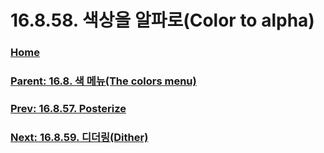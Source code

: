 # 16.8.58. 색상을 알파로(Color to alpha)

### [Home](./00-home.md)
### [Parent: 16.8. 색 메뉴(The colors menu)](./16-08-00-the-colors-menu.md)
### [Prev: 16.8.57. Posterize](./16-08-57-posterize.md)
### [Next: 16.8.59. 디더링(Dither)](./16-08-59-dither.md)

